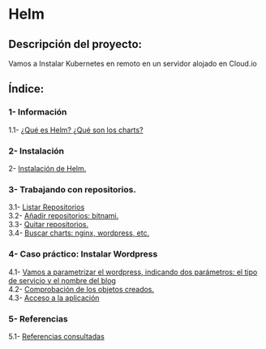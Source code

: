 # Helm

## Descripción del proyecto:
Vamos a Instalar Kubernetes en remoto en un servidor alojado en Cloud.io

## Índice:
### 1- Información
1.1- [ ¿Qué es Helm? ¿Qué son los charts? ](https://github.com/juanglez01/Helm/blob/e30438259e703134eb4dc480f644dc2b67ee7790/1.-%20%C2%BFQu%C3%A9%20es%20Helm%3F%20%C2%BFQu%C3%A9%20son%20los%20charts%3F.md)  
### 2- Instalación
2- [ Instalación de Helm. ](https://github.com/juanglez01/Helm/blob/b7038478b8ab0f4977d6a987dbebc62c20ba4b99/2-%20Instalaci%C3%B3n%20de%20Helm.md)  
### 3- Trabajando con repositorios.  
3.1- [ Listar Repositorios ](https://github.com/juanglez01/Helm/blob/bbaf5a5b4340b75cf4acfa21ca3ea8418b358743/3.1-%20Listar%20Repositorios.md)  
3.2- [ Añadir repositorios: bitnami. ](https://github.com/juanglez01/Helm/blob/bbaf5a5b4340b75cf4acfa21ca3ea8418b358743/3.2-%20A%C3%B1adir%20repositorios:%20bitnami.md)  
3.3- [ Quitar repositorios. ](https://github.com/juanglez01/Helm/blob/3ea28b09c56650047b9a95e0cd9c34d1d64effcd/3.3-%20Quitar%20repositorios.md)  
3.4- [ Buscar charts: nginx, wordpress, etc. ](https://github.com/juanglez01/Helm/blob/d4872c8abc74b936f79f1520047bc802c3f49241/3.4-%20Buscar%20charts:%20nginx,%20wordpress,%20etc.md)  
 ### 4- Caso práctico: Instalar Wordpress  
4.1- [ Vamos a parametrizar el wordpress, indicando dos parámetros: el tipo de servicio y el nombre del blog ](https://github.com/juanglez01/Helm/blob/127d3b7a21d3f1eb6f3e2c5561f5eb2d3a40c61d/4.1-%20Vamos%20a%20parametrizar%20el%20wordpress,%20indicando%20dos%20par%C3%A1metros:%20el%20tipo%20de%20servicio%20y%20el%20nombre%20del%20blog%20.md)  
4.2- [ Comprobación de los objetos creados. ](https://github.com/juanglez01/Helm/blob/22ce105b90273252c06ce5dda0fbd5951b0e76b9/4.2-%20Comprobaci%C3%B3n%20de%20los%20objetos%20creados.md)  
4.3- [ Acceso a la aplicación ]()  
### 5- Referencias  
5.1- [ Referencias consultadas ]()  
